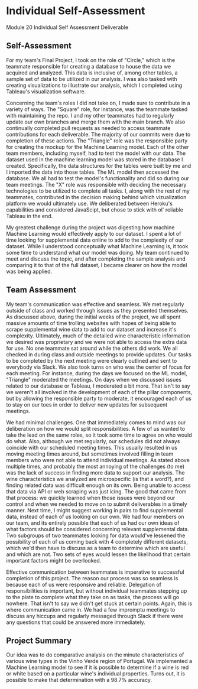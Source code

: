 # Individual Self-Assessment
Module 20 Individual Self Assessment Deliverable

## Self-Assessment
For my team's Final Project, I took on the role of "Circle," which is the teammate responsible for creating a database to house the data we acquired and analyzed. This data is inclusive of, among other tables, a sample set of data to be utilized in our analysis. I was also tasked with creating visualizations to illustrate our analysis, which I completed using Tableau's visualization software.

Concerning the team's roles I did not take on, I made sure to contribute in a variety of ways. The "Square" role, for instance, was the teammate tasked with maintaining the repo. I and my other teammates had to regularly update our own branches and merge them with the main branch. We also continually completed pull requests as needed to access teammate contributions for each deliverable. The majority of our commits were due to completion of these actions. The "Triangle" role was the responsible party for creating the mockup for the Machine Learning model. Each of the other team members, including myself, had to test the model with our data. The dataset used in the machine learning model was stored in the database I created. Specifically, the data structures for the tables were built by me and I imported the data into those tables. The ML model then accessed the database. We all had to test the model's functionality and did so during our team meetings. The "X" role was responsible with deciding the necessary technologies to be utilized to complete all tasks. I, along with the rest of my teammates, contributed in the decision making behind which vizualization platform we would ultimately use. We deliberated between Heroku's capabilities and considered JavaScipt, but chose to stick with ol' reliable Tableau in the end.

My greatest challenge during the project was digesting how machine Machine Learning would effectively apply to our dataset. I spent a lot of time looking for supplemental data online to add to the complexity of our dataset. While I understood conceptually what Machine Learning is, it took some time to understand what our model was doing. My team continued to meet and discuss the topic, and after completing the sample analysis and comparing it to that of the full dataset, I became clearer on how the model was being applied.

## Team Assessment
My team's communication was effective and seamless. We met regularly outside of class and worked through issues as they presented themselves. As discussed above, during the initial weeks of the project, we all spent massive amounts of time trolling websites with hopes of being able to scrape supplemental wine data to add to our dataset and increase it's complexity. Ultimately, much of the detailed wine characteristic information we desired was proprietary and we were not able to access the extra data for use. No one teammate sat around while the others did work. We all checked in during class and outside meetings to provide updates. Our tasks to be completed by the next meeting were clearly outlined and sent to everybody via Slack. We also took turns on who was the center of focus for each meeting. For instance, during the days we focused on the ML model, "Triangle" moderated the meetings. On days when we discussed issues related to our database or Tableau, I moderated a bit more. That isn't to say we weren't all involved in the development of each of the pillar components, but by allowing the responsible party to moderate, it encouraged each of us to stay on our toes in order to deliver new updates for subsequent meetings. 

We had minimal challenges. One that immediately comes to mind was our deliberation on how we would split responsibilities. A few of us wanted to take the lead on the same roles, so it took some time to agree on who would do what. Also, although we met regularly, our schedules did not always coincide with our scheduled meeting times. This usually resulted in us moving meeting times around, but sometimes involved filling in team members who were not able to attend individual meetings. As stated above multiple times, and probably the most annoying of the challenges (to me) was the lack of success in finding more data to support our analysis. The wine characteristics we analyzed are microspecific (is that a word?), and finding related data was difficult enough on its own. Being unable to access that data via API or web scraping was just icing. The good that came from that process: we quickly learned when those issues were beyond our control and when we needed to move on to submit deliverables in a timely manner. Next time, I might suggest working in pairs to find supplemental data, instead of each of us looking on our own. We had four members on our team, and its entirely possible that each of us had our own ideas of what factors should be considered concerning relevant supplemental data. Two subgroups of two teammates looking for data would've lessened the possibility of each of us coming back with 4 completely different datasets, which we'd then have to discuss as a team to determine which are useful and which are not. Two sets of eyes would lessen the likelihood that certain important factors might be overlooked. 

Effective communication between teammates is imperative to successful completion of this project. The reason our process was so seamless is because each of us were responsive and reliable. Delegation of responsibilities is important, but without individual teammates stepping up to the plate to complete what they take on as tasks, the process will go nowhere. That isn't to say we didn't get stuck at certain points. Again, this is where communication came in. We had a few impromptu meetings to discuss any hiccups and regularly messaged through Slack if there were any questions that could be answered more immediately.

## Project Summary
Our idea was to do comparative analysis on the minute characteristics of various wine types in the Vinho Verde region of Portugal. We implemented a Machine Learning model to see if it is possible to determine if a wine is red or white based on a particular wine's individual properties. Turns out, it is possible to make that determination with a 98.7% accuracy.

